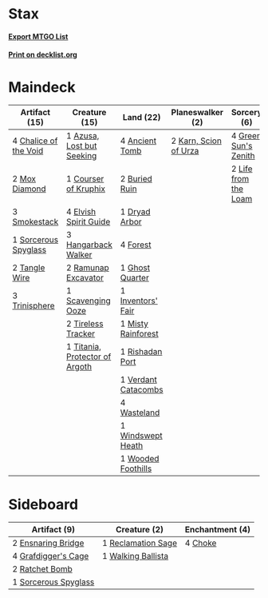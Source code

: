 # Stax

#### [Export MTGO List](../collection/Stax/Stax.txt)
#### [Print on decklist.org](http://decklist.org/?deckmain=4%09Ancient%20Tomb%0A1%09Azusa,%20Lost%20but%20Seeking%0A2%09Buried%20Ruin%0A4%09Chalice%20of%20the%20Void%0A1%09Courser%20of%20Kruphix%0A1%09Dryad%20Arbor%0A4%09Elvish%20Spirit%20Guide%0A4%09Forest%0A1%09Ghost%20Quarter%0A4%09Green%20Sun's%20Zenith%0A3%09Hangarback%20Walker%0A1%09Inventors'%20Fair%0A2%09Karn,%20Scion%20of%20Urza%0A2%09Life%20from%20the%20Loam%0A1%09Misty%20Rainforest%0A2%09Mox%20Diamond%0A2%09Ramunap%20Excavator%0A1%09Rishadan%20Port%0A1%09Scavenging%20Ooze%0A3%09Smokestack%0A1%09Sorcerous%20Spyglass%0A2%09Tangle%20Wire%0A2%09Tireless%20Tracker%0A1%09Titania,%20Protector%20of%20Argoth%0A3%09Trinisphere%0A1%09Verdant%20Catacombs%0A4%09Wasteland%0A1%09Windswept%20Heath%0A1%09Wooded%20Foothills&deckside=4%09Choke%0A2%09Ensnaring%20Bridge%0A4%09Grafdigger's%20Cage%0A2%09Ratchet%20Bomb%0A1%09Reclamation%20Sage%0A1%09Sorcerous%20Spyglass%0A1%09Walking%20Ballista)
# Maindeck

|                                         Artifact (15)                                          |                                              Creature (15)                                              |                                          Land (22)                                           |                                        Planeswalker (2)                                        |                                          Sorcery (6)                                          |
|------------------------------------------------------------------------------------------------|---------------------------------------------------------------------------------------------------------|----------------------------------------------------------------------------------------------|------------------------------------------------------------------------------------------------|-----------------------------------------------------------------------------------------------|
|4 [Chalice of the Void](http://gatherer.wizards.com/Pages/Card/Details.aspx?multiverseid=370411)|1 [Azusa, Lost but Seeking](http://gatherer.wizards.com/Pages/Card/Details.aspx?multiverseid=442150)     |4 [Ancient Tomb](http://gatherer.wizards.com/Pages/Card/Details.aspx?multiverseid=382842)     |2 [Karn, Scion of Urza](http://gatherer.wizards.com/Pages/Card/Details.aspx?multiverseid=442889)|4 [Green Sun's Zenith](http://gatherer.wizards.com/Pages/Card/Details.aspx?multiverseid=413711)|
|2 [Mox Diamond](http://gatherer.wizards.com/Pages/Card/Details.aspx?multiverseid=212634)        |1 [Courser of Kruphix](http://gatherer.wizards.com/Pages/Card/Details.aspx?multiverseid=442153)          |2 [Buried Ruin](http://gatherer.wizards.com/Pages/Card/Details.aspx?multiverseid=446977)      |                                                                                                |2 [Life from the Loam](http://gatherer.wizards.com/Pages/Card/Details.aspx?multiverseid=370398)|
|3 [Smokestack](http://gatherer.wizards.com/Pages/Card/Details.aspx?multiverseid=383100)         |4 [Elvish Spirit Guide](http://gatherer.wizards.com/Pages/Card/Details.aspx?multiverseid=184542)         |1 [Dryad Arbor](http://gatherer.wizards.com/Pages/Card/Details.aspx?multiverseid=282542)      |                                                                                                |                                                                                               |
|1 [Sorcerous Spyglass](http://gatherer.wizards.com/Pages/Card/Details.aspx?multiverseid=435407) |3 [Hangarback Walker](http://gatherer.wizards.com/Pages/Card/Details.aspx?multiverseid=420600)           |4 [Forest](http://gatherer.wizards.com/Pages/Card/Details.aspx?multiverseid=439605)           |                                                                                                |                                                                                               |
|2 [Tangle Wire](http://gatherer.wizards.com/Pages/Card/Details.aspx?multiverseid=373322)        |2 [Ramunap Excavator](http://gatherer.wizards.com/Pages/Card/Details.aspx?multiverseid=430818)           |1 [Ghost Quarter](http://gatherer.wizards.com/Pages/Card/Details.aspx?multiverseid=430470)    |                                                                                                |                                                                                               |
|3 [Trinisphere](http://gatherer.wizards.com/Pages/Card/Details.aspx?multiverseid=425823)        |1 [Scavenging Ooze](http://gatherer.wizards.com/Pages/Card/Details.aspx?multiverseid=425959)             |1 [Inventors' Fair](http://gatherer.wizards.com/Pages/Card/Details.aspx?multiverseid=417820)  |                                                                                                |                                                                                               |
|                                                                                                |2 [Tireless Tracker](http://gatherer.wizards.com/Pages/Card/Details.aspx?multiverseid=409997)            |1 [Misty Rainforest](http://gatherer.wizards.com/Pages/Card/Details.aspx?multiverseid=426065) |                                                                                                |                                                                                               |
|                                                                                                |1 [Titania, Protector of Argoth](http://gatherer.wizards.com/Pages/Card/Details.aspx?multiverseid=430376)|1 [Rishadan Port](http://gatherer.wizards.com/Pages/Card/Details.aspx?multiverseid=442235)    |                                                                                                |                                                                                               |
|                                                                                                |                                                                                                         |1 [Verdant Catacombs](http://gatherer.wizards.com/Pages/Card/Details.aspx?multiverseid=426074)|                                                                                                |                                                                                               |
|                                                                                                |                                                                                                         |4 [Wasteland](http://gatherer.wizards.com/Pages/Card/Details.aspx?multiverseid=413790)        |                                                                                                |                                                                                               |
|                                                                                                |                                                                                                         |1 [Windswept Heath](http://gatherer.wizards.com/Pages/Card/Details.aspx?multiverseid=405115)  |                                                                                                |                                                                                               |
|                                                                                                |                                                                                                         |1 [Wooded Foothills](http://gatherer.wizards.com/Pages/Card/Details.aspx?multiverseid=405116) |                                                                                                |                                                                                               |


# Sideboard

|                                         Artifact (9)                                          |                                        Creature (2)                                         |                                 Enchantment (4)                                  |
|-----------------------------------------------------------------------------------------------|---------------------------------------------------------------------------------------------|----------------------------------------------------------------------------------|
|2 [Ensnaring Bridge](http://gatherer.wizards.com/Pages/Card/Details.aspx?multiverseid=442213)  |1 [Reclamation Sage](http://gatherer.wizards.com/Pages/Card/Details.aspx?multiverseid=430359)|4 [Choke](http://gatherer.wizards.com/Pages/Card/Details.aspx?multiverseid=430685)|
|4 [Grafdigger's Cage](http://gatherer.wizards.com/Pages/Card/Details.aspx?multiverseid=426046) |1 [Walking Ballista](http://gatherer.wizards.com/Pages/Card/Details.aspx?multiverseid=423848)|                                                                                  |
|2 [Ratchet Bomb](http://gatherer.wizards.com/Pages/Card/Details.aspx?multiverseid=205482)      |                                                                                             |                                                                                  |
|1 [Sorcerous Spyglass](http://gatherer.wizards.com/Pages/Card/Details.aspx?multiverseid=435407)|                                                                                             |                                                                                  |

